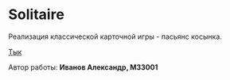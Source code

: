 # Solitaire

Реализация классической карточной игры - пасьянс косынка.

[Тык](bibletoon.github.io/Solitaire/Source)

Автор работы: **Иванов Александр, M33001**